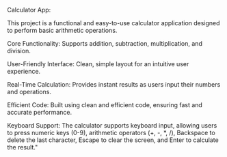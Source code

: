 Calculator App:

This project is a functional and easy-to-use calculator application designed to perform basic arithmetic operations.

Core Functionality: Supports addition, subtraction, multiplication, and division.

User-Friendly Interface: Clean, simple layout for an intuitive user experience.

Real-Time Calculation: Provides instant results as users input their numbers and operations.

Efficient Code: Built using clean and efficient code, ensuring fast and accurate performance.

Keyboard Support: The calculator supports keyboard input, allowing users to press numeric keys (0-9), arithmetic operators (+, -, *, /), Backspace to delete the last character, Escape to clear the screen, and Enter to calculate the result."





